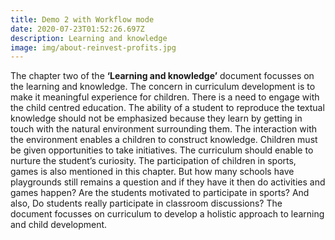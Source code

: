 ```yaml
---
title: Demo 2 with Workflow mode
date: 2020-07-23T01:52:26.697Z
description: Learning and knowledge
image: img/about-reinvest-profits.jpg
---
```

The chapter two of the **‘Learning and knowledge’** document focusses on the learning and knowledge. The concern in curriculum development is to make it meaningful experience for children. There is a need to engage with the child centred education. The ability of a student to reproduce the textual knowledge should not be emphasized because they learn by getting in touch with the natural environment surrounding them. The interaction with the environment enables a children to construct knowledge. Children must be given opportunities to take initiatives. The curriculum should enable to nurture the student’s curiosity. The participation of children in sports, games is also mentioned in this chapter. But how many schools have playgrounds still remains a question and if they have it then do activities and games happen? Are the students motivated to participate in sports? And also, Do students really participate in classroom discussions? The document focusses on curriculum to develop a holistic approach to learning and child development.